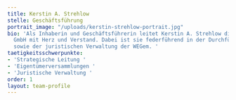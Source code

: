 ```yaml
---
title: Kerstin A. Strehlow
stelle: Geschäftsführung
portrait_image: "/uploads/kerstin-strehlow-portrait.jpg"
bio: 'Als Inhaberin und Geschäftsführerin leitet Kerstin A. Strehlow die HGR Premium
  GmbH mit Herz und Verstand. Dabei ist sie federführend in der Durchführung von Eigentümerversammlungen
  sowie der juristischen Verwaltung der WEGem. '
taetigkeitsschwerpunkte:
- 'Strategische Leitung '
- 'Eigentümerversammlungen '
- 'Juristische Verwaltung '
order: 1
layout: team-profile
---
```


